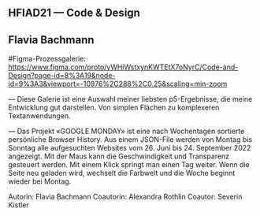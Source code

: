 ## HFIAD21 —  Code & Design
## Flavia Bachmann


#Figma-Prozessgalerie:
https://www.figma.com/proto/yWHiWstxynKWTEtX7oNyrC/Code-and-Design?page-id=8%3A19&node-id=9%3A3&viewport=-10976%2C288%2C0.25&scaling=min-zoom


— Diese Galerie ist eine Auswahl meiner liebsten p5-Ergebnisse, die meine Entwicklung gut darstellen. Von simplen Flächen zu komplexeren Textanwendungen.

— Das Projekt «GOOGLE MONDAY» ist eine nach Wochentagen sortierte persönliche Browser History. Aus einem JSON-File werden von Montag bis Sonntag alle aufgesuchten Websites vom 26. Juni bis 24. September 2022 angezeigt. Mit der Maus kann die Geschwindigkeit und Transparenz gesteuert werden. Mit einem Klick springt man einen Tag weiter. Wenn die Seite neu geladen wird, wechselt die Farbwelt und die Woche beginnt wieder bei Montag.

Autorin:  Flavia Bachmann
Coautorin: Alexandra Rothlin
Coautor: Severin Kistler

